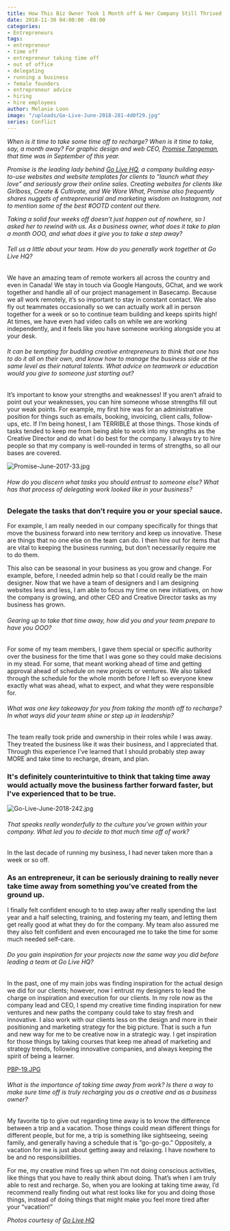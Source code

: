 ```yaml
---
title: How This Biz Owner Took 1 Month off & Her Company Still Thrived
date: 2018-11-30 04:00:00 -08:00
categories:
- Entrepreneurs
tags:
- entrepreneur
- time off
- entrepreneur taking time off
- out of office
- delegating
- running a business
- female founders
- entrepreneur advice
- hiring
- hire employees
author: Melanie Loon
image: "/uploads/Go-Live-June-2018-281-4d0f29.jpg"
series: Conflict
---
```


_When is it time to take some time off to recharge? When is it time to take, say, a month away? For graphic design and web CEO, [Promise Tangeman](https://www.instagram.com/promisetangeman/), that time was in September of this year._

_Promise is the leading lady behind [Go Live HQ](https://www.golivehq.co/), a company building easy-to-use websites and website templates for clients to “launch what they love” and seriously grow their online sales. Creating websites for clients like Girlboss, Create & Cultivate, and We Wore What, Promise also frequently shares nuggets of entrepreneurial and marketing wisdom on Instagram, not to mention some of the best #OOTD content out there._

_Taking a solid four weeks off doesn’t just happen out of nowhere, so I asked her to rewind with us. As a business owner, what does it take to plan a month OOO, and what does it give you to take a step away?_

###### Tell us a little about your team. How do you generally work together at Go Live HQ?

We have an amazing team of remote workers all across the country and even in Canada! We stay in touch via Google Hangouts, GChat, and we work together and handle all of our project management in Basecamp. Because we all work remotely, it’s so important to stay in constant contact. We also fly out teammates occasionally so we can actually work all in person together for a week or so to continue team building and keeps spirits high! At times, we have even had video calls on while we are working independently, and it feels like you have someone working alongside you at your desk. 

###### It can be tempting for budding creative entrepreneurs to think that one has to do it all on their own, and know how to manage the business side at the same level as their natural talents. What advice on teamwork or education would you give to someone just starting out?

It’s important to know your strengths and weaknesses! If you aren’t afraid to point out your weaknesses, you can hire someone whose strengths fill out your weak points. For example, my first hire was for an administrative position for things such as emails, booking, invoicing, client calls, follow-ups, etc. If I’m being honest, I am TERRIBLE at those things. Those kinds of tasks tended to keep me from being able to work into my strengths as the Creative Director and do what I do best for the company. I always try to hire people so that my company is well-rounded in terms of strengths, so all our bases are covered. 

![Promise-June-2017-33.jpg](/uploads/Promise-June-2017-33.jpg)

###### How do you discern what tasks you should entrust to someone else? What has that process of delegating work looked like in your business?

### Delegate the tasks that don’t require you or your special sauce. 

For example, I am really needed in our company specifically for things that move the business forward into new territory and keep us innovative. These are things that no one else on the team can do. I then hire out for items that are vital to keeping the business running, but don’t necessarily require me to do them. 

This also can be seasonal in your business as you grow and change. For example, before, I needed admin help so that I could really be the main designer. Now that we have a team of designers and I am designing websites less and less, I am able to focus my time on new initiatives, on how the company is growing, and other CEO and Creative Director tasks as my business has grown.

###### Gearing up to take that time away, how did you and your team prepare to have you OOO?

For some of my team members, I gave them special or specific authority over the business for the time that I was gone so they could make decisions in my stead. For some, that meant working ahead of time and getting approval ahead of schedule on new projects or ventures. We also talked through the schedule for the whole month before I left so everyone knew exactly what was ahead, what to expect, and what they were responsible for. 

###### What was one key takeaway for you from taking the month off to recharge? In what ways did your team shine or step up in leadership?

The team really took pride and ownership in their roles while I was away. They treated the business like it was their business, and I appreciated that. Through this experience I've learned that I should probably step away MORE and take time to recharge, dream, and plan. 

### It's definitely counterintuitive to think that taking time away would actually move the business farther forward faster, but I've experienced that to be true.

![Go-Live-June-2018-242.jpg](/uploads/Go-Live-June-2018-242.jpg)

###### That speaks really wonderfully to the culture you’ve grown within your company. What led you to decide to that much time off of work?

In the last decade of running my business, I had never taken more than a week or so off. 

### As an entrepreneur, it can be seriously draining to really never take time away from something you’ve created from the ground up. 

I finally felt confident enough to to step away after really spending the last year and a half selecting, training, and fostering my team, and letting them get really good at what they do for the company. My team also assured me they also felt confident and even encouraged me to take the time for some much needed self-care. 

###### Do you gain inspiration for your projects now the same way you did before leading a team at Go Live HQ?

In the past, one of my main jobs was finding inspiration for the actual design we did for our clients; however, now I entrust my designers to lead the charge on inspiration and execution for our clients. In my role now as the company lead and CEO, I spend my creative time finding inspiration for new ventures and new paths the company could take to stay fresh and innovative. I also work with our clients less on the design and more in their positioning and marketing strategy for the big picture. That is such a fun and new way for me to be creative now in a strategic way. I get inspiration for those things by taking courses that keep me ahead of marketing and strategy trends, following innovative companies, and always keeping the spirit of being a learner. 

[PBP-19.JPG](/uploads/PBP-19.JPG)

###### What is the importance of taking time away from work? Is there a way to make sure time off is truly recharging you as a creative and as a business owner?

My favorite tip to give out regarding time away is to know the difference between a trip and a vacation. Those things could mean different things for different people, but for me, a trip is something like sightseeing, seeing family, and generally having a schedule that is “go-go-go.” Oppositely, a vacation for me is just about getting away and relaxing. I have nowhere to be and no responsibilities. 

For me, my creative mind fires up when I’m not doing conscious activities, like things that you have to really think about doing. That’s when I am truly able to rest and recharge. So, when you are looking at taking time away, I’d recommend really finding out what rest looks like for you and doing those things, instead of doing things that might make you feel more tired after your “vacation!”

_Photos courtesy of [Go Live HQ](https://www.golivehq.co/)_